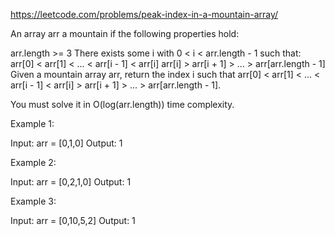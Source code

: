 https://leetcode.com/problems/peak-index-in-a-mountain-array/

An array arr a mountain if the following properties hold:

arr.length >= 3
There exists some i with 0 < i < arr.length - 1 such that:
arr[0] < arr[1] < ... < arr[i - 1] < arr[i]
arr[i] > arr[i + 1] > ... > arr[arr.length - 1]
Given a mountain array arr, return the index i such that arr[0] < arr[1] < ... < arr[i - 1] < arr[i] > arr[i + 1] > ... > arr[arr.length - 1].

You must solve it in O(log(arr.length)) time complexity.

Example 1:

Input: arr = [0,1,0]
Output: 1

Example 2:

Input: arr = [0,2,1,0]
Output: 1

Example 3:

Input: arr = [0,10,5,2]
Output: 1
